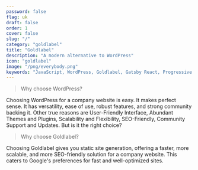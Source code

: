 ```yaml
---
password: false
flag: uk
draft: false
order: 1
cover: false
slug: "/"
category: "goldlabel"
title: "Goldlabel"
description: "A modern alternative to WordPress"
icon: "goldlabel"
image: "/png/everybody.png"
keywords: "JavaScript, WordPress, Goldlabel, Gatsby React, Progressive Web App, MUI"
---
```


> Why choose WordPress?

Choosing WordPress for a company website is easy. It makes perfect sense. It has versatility, ease of use, robust features, and strong community backing it. Other true reasons are User-Friendly Interface, Abundant Themes and Plugins, Scalability and Flexibility, SEO-Friendly, Community Support and Updates.  But is it the right choice?

> Why choose Goldlabel?

Choosing Goldlabel gives you static site generation, offering a faster, more scalable, and more SEO-friendly solution for a company website. This caters to Google's preferences for fast and well-optimized sites. 
